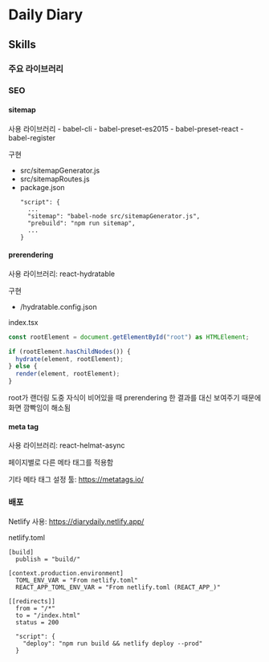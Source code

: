 # Daily Diary

## Skills

### 주요 라이브러리

### SEO

#### sitemap

사용 라이브러리 - babel-cli - babel-preset-es2015 - babel-preset-react - babel-register

구현

- src/sitemapGenerator.js
- src/sitemapRoutes.js
- package.json
  ```
  "script": {
    ...
    "sitemap": "babel-node src/sitemapGenerator.js",
    "prebuild": "npm run sitemap",
    ...
  }
  ```

#### prerendering

사용 라이브러리: react-hydratable

구현

- /hydratable.config.json

index.tsx

```ts
const rootElement = document.getElementById("root") as HTMLElement;

if (rootElement.hasChildNodes()) {
  hydrate(element, rootElement);
} else {
  render(element, rootElement);
}
```

root가 랜더링 도중 자식이 비어있을 때 prerendering 한 결과를 대신 보여주기 때문에 화면 깜빡임이 해소됨

#### meta tag

사용 라이브러리: react-helmat-async

페이지별로 다른 메타 태그를 적용함

기타 메타 태그 설정 툴: https://metatags.io/

### 배포

Netlify 사용: https://diarydaily.netlify.app/

netlify.toml

```
[build]
  publish = "build/"

[context.production.environment]
  TOML_ENV_VAR = "From netlify.toml"
  REACT_APP_TOML_ENV_VAR = "From netlify.toml (REACT_APP_)"

[[redirects]]
  from = "/*"
  to = "/index.html"
  status = 200
```

```
  "script": {
    "deploy": "npm run build && netlify deploy --prod"
  }
```
